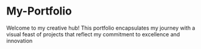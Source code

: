 # My-Portfolio
Welcome to my creative hub! This portfolio encapsulates my journey with a visual feast of projects that reflect my commitment to excellence and innovation
